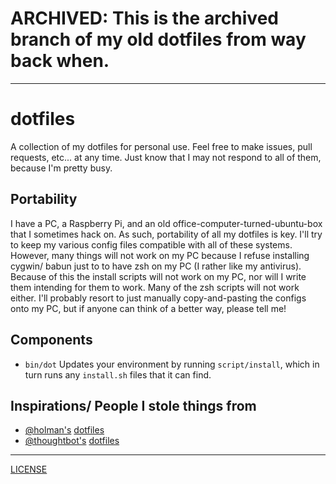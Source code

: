 # ARCHIVED: This is the archived branch of my old dotfiles from way back when.

---

# dotfiles
A collection of my dotfiles for personal use. Feel free to make issues, pull requests, etc... at any time. Just know that I may not respond to all of them, because I'm pretty busy.

## Portability
I have a PC, a Raspberry Pi, and an old office-computer-turned-ubuntu-box that I sometimes hack on. As such, portability of all my dotfiles is key. I'll try to keep my various config files compatible with all of these systems. However, many things will not work on my PC because I refuse installing cygwin/ babun just to to have zsh on my PC (I rather like my antivirus). Because of this the install scripts will not work on my PC, nor will I write them intending for them to work. Many of the zsh scripts will not work either. I'll probably resort to just manually copy-and-pasting the configs onto my PC, but if anyone can think of a better way, please tell me!

## Components
- `bin/dot` Updates your environment by running `script/install`, which in turn runs any `install.sh` files that it can find.

## Inspirations/ People I stole things from
- [@holman's](https://github.com/holman) [dotfiles](https://github.com/holman/dotfiles)
- [@thoughtbot's](https://github.com/thoughtbot) [dotfiles](https://github.com/thoughtbot/dotfiles)

---
[LICENSE](./LICENSE.md)
